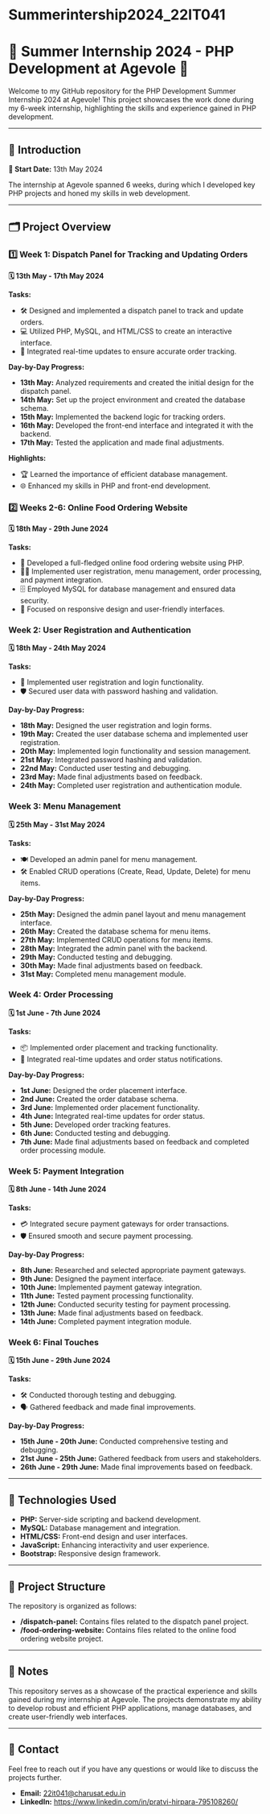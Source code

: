 # Summerintership2024_22IT041
# 🌟 Summer Internship 2024 - PHP Development at Agevole 🌟

Welcome to my GitHub repository for the PHP Development Summer Internship 2024 at Agevole! This project showcases the work done during my 6-week internship, highlighting the skills and experience gained in PHP development.

---

## 🚀 Introduction

**📅 Start Date:** 13th May 2024

The internship at Agevole spanned 6 weeks, during which I developed key PHP projects and honed my skills in web development.

---

## 🗂️ Project Overview

### 1️⃣ Week 1: Dispatch Panel for Tracking and Updating Orders
**🗓️ 13th May - 17th May 2024**

**Tasks:**
- 🛠️ Designed and implemented a dispatch panel to track and update orders.
- 💻 Utilized PHP, MySQL, and HTML/CSS to create an interactive interface.
- 🔄 Integrated real-time updates to ensure accurate order tracking.

**Day-by-Day Progress:**
- **13th May:** Analyzed requirements and created the initial design for the dispatch panel.
- **14th May:** Set up the project environment and created the database schema.
- **15th May:** Implemented the backend logic for tracking orders.
- **16th May:** Developed the front-end interface and integrated it with the backend.
- **17th May:** Tested the application and made final adjustments.

**Highlights:**
- 🏆 Learned the importance of efficient database management.
- 🌐 Enhanced my skills in PHP and front-end development.

### 2️⃣ Weeks 2-6: Online Food Ordering Website
**🗓️ 18th May - 29th June 2024**

**Tasks:**
- 🍔 Developed a full-fledged online food ordering website using PHP.
- 🧑‍💻 Implemented user registration, menu management, order processing, and payment integration.
- 🗄️ Employed MySQL for database management and ensured data security.
- 📱 Focused on responsive design and user-friendly interfaces.

### Week 2: User Registration and Authentication
**🗓️ 18th May - 24th May 2024**

**Tasks:**
- 🔐 Implemented user registration and login functionality.
- 🛡️ Secured user data with password hashing and validation.

**Day-by-Day Progress:**
- **18th May:** Designed the user registration and login forms.
- **19th May:** Created the user database schema and implemented user registration.
- **20th May:** Implemented login functionality and session management.
- **21st May:** Integrated password hashing and validation.
- **22nd May:** Conducted user testing and debugging.
- **23rd May:** Made final adjustments based on feedback.
- **24th May:** Completed user registration and authentication module.

### Week 3: Menu Management
**🗓️ 25th May - 31st May 2024**

**Tasks:**
- 🍽️ Developed an admin panel for menu management.
- 🛠️ Enabled CRUD operations (Create, Read, Update, Delete) for menu items.

**Day-by-Day Progress:**
- **25th May:** Designed the admin panel layout and menu management interface.
- **26th May:** Created the database schema for menu items.
- **27th May:** Implemented CRUD operations for menu items.
- **28th May:** Integrated the admin panel with the backend.
- **29th May:** Conducted testing and debugging.
- **30th May:** Made final adjustments based on feedback.
- **31st May:** Completed menu management module.

### Week 4: Order Processing
**🗓️ 1st June - 7th June 2024**

**Tasks:**
- 📦 Implemented order placement and tracking functionality.
- 🔄 Integrated real-time updates and order status notifications.

**Day-by-Day Progress:**
- **1st June:** Designed the order placement interface.
- **2nd June:** Created the order database schema.
- **3rd June:** Implemented order placement functionality.
- **4th June:** Integrated real-time updates for order status.
- **5th June:** Developed order tracking features.
- **6th June:** Conducted testing and debugging.
- **7th June:** Made final adjustments based on feedback and completed order processing module.

### Week 5: Payment Integration
**🗓️ 8th June - 14th June 2024**

**Tasks:**
- 💳 Integrated secure payment gateways for order transactions.
- 🛡️ Ensured smooth and secure payment processing.

**Day-by-Day Progress:**
- **8th June:** Researched and selected appropriate payment gateways.
- **9th June:** Designed the payment interface.
- **10th June:** Implemented payment gateway integration.
- **11th June:** Tested payment processing functionality.
- **12th June:** Conducted security testing for payment processing.
- **13th June:** Made final adjustments based on feedback.
- **14th June:** Completed payment integration module.

### Week 6: Final Touches
**🗓️ 15th June - 29th June 2024**

**Tasks:**
- 🛠️ Conducted thorough testing and debugging.
- 🗣️ Gathered feedback and made final improvements.

**Day-by-Day Progress:**
- **15th June - 20th June:** Conducted comprehensive testing and debugging.
- **21st June - 25th June:** Gathered feedback from users and stakeholders.
- **26th June - 29th June:** Made final improvements based on feedback.

---

## 🔧 Technologies Used

- **PHP:** Server-side scripting and backend development.
- **MySQL:** Database management and integration.
- **HTML/CSS:** Front-end design and user interfaces.
- **JavaScript:** Enhancing interactivity and user experience.
- **Bootstrap:** Responsive design framework.

---

## 📂 Project Structure

The repository is organized as follows:

- **/dispatch-panel:** Contains files related to the dispatch panel project.
- **/food-ordering-website:** Contains files related to the online food ordering website project.

---

## 📝 Notes

This repository serves as a showcase of the practical experience and skills gained during my internship at Agevole. The projects demonstrate my ability to develop robust and efficient PHP applications, manage databases, and create user-friendly web interfaces.

---

## 📧 Contact

Feel free to reach out if you have any questions or would like to discuss the projects further.

- **Email:** 22it041@charusat.edu.in
- **LinkedIn:** https://www.linkedin.com/in/pratvi-hirpara-795108260/





